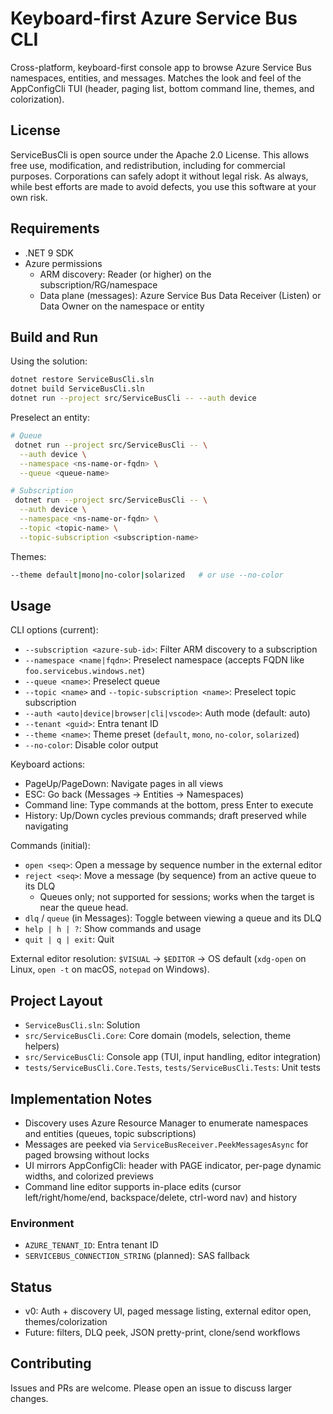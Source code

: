 # Keyboard-first Azure Service Bus CLI

Cross-platform, keyboard-first console app to browse Azure Service Bus namespaces, entities, and messages. Matches the look and feel of the AppConfigCli TUI (header, paging list, bottom command line, themes, and colorization).

## License

ServiceBusCli is open source under the Apache 2.0 License.
This allows free use, modification, and redistribution, including for commercial purposes.
Corporations can safely adopt it without legal risk.
As always, while best efforts are made to avoid defects, you use this software at your own risk.

## Requirements

- .NET 9 SDK
- Azure permissions
  - ARM discovery: Reader (or higher) on the subscription/RG/namespace
  - Data plane (messages): Azure Service Bus Data Receiver (Listen) or Data Owner on the namespace or entity

## Build and Run

Using the solution:

```bash
dotnet restore ServiceBusCli.sln
dotnet build ServiceBusCli.sln
dotnet run --project src/ServiceBusCli -- --auth device
```

Preselect an entity:

```bash
# Queue
 dotnet run --project src/ServiceBusCli -- \
  --auth device \
  --namespace <ns-name-or-fqdn> \
  --queue <queue-name>

# Subscription
 dotnet run --project src/ServiceBusCli -- \
  --auth device \
  --namespace <ns-name-or-fqdn> \
  --topic <topic-name> \
  --topic-subscription <subscription-name>
```

Themes:

```bash
--theme default|mono|no-color|solarized   # or use --no-color
```

## Usage

CLI options (current):

- `--subscription <azure-sub-id>`: Filter ARM discovery to a subscription
- `--namespace <name|fqdn>`: Preselect namespace (accepts FQDN like `foo.servicebus.windows.net`)
- `--queue <name>`: Preselect queue
- `--topic <name>` and `--topic-subscription <name>`: Preselect topic subscription
- `--auth <auto|device|browser|cli|vscode>`: Auth mode (default: auto)
- `--tenant <guid>`: Entra tenant ID
- `--theme <name>`: Theme preset (`default`, `mono`, `no-color`, `solarized`)
- `--no-color`: Disable color output

Keyboard actions:

- PageUp/PageDown: Navigate pages in all views
- ESC: Go back (Messages → Entities → Namespaces)
- Command line: Type commands at the bottom, press Enter to execute
- History: Up/Down cycles previous commands; draft preserved while navigating

Commands (initial):

- `open <seq>`: Open a message by sequence number in the external editor
- `reject <seq>`: Move a message (by sequence) from an active queue to its DLQ
  - Queues only; not supported for sessions; works when the target is near the queue head.
- `dlq` / `queue` (in Messages): Toggle between viewing a queue and its DLQ
- `help | h | ?`: Show commands and usage
- `quit | q | exit`: Quit

External editor resolution: `$VISUAL` → `$EDITOR` → OS default (`xdg-open` on Linux, `open -t` on macOS, `notepad` on Windows).

## Project Layout

- `ServiceBusCli.sln`: Solution
- `src/ServiceBusCli.Core`: Core domain (models, selection, theme helpers)
- `src/ServiceBusCli`: Console app (TUI, input handling, editor integration)
- `tests/ServiceBusCli.Core.Tests`, `tests/ServiceBusCli.Tests`: Unit tests

## Implementation Notes

- Discovery uses Azure Resource Manager to enumerate namespaces and entities (queues, topic subscriptions)
- Messages are peeked via `ServiceBusReceiver.PeekMessagesAsync` for paged browsing without locks
- UI mirrors AppConfigCli: header with PAGE indicator, per-page dynamic widths, and colorized previews
- Command line editor supports in-place edits (cursor left/right/home/end, backspace/delete, ctrl-word nav) and history

### Environment

- `AZURE_TENANT_ID`: Entra tenant ID
- `SERVICEBUS_CONNECTION_STRING` (planned): SAS fallback

## Status

- v0: Auth + discovery UI, paged message listing, external editor open, themes/colorization
- Future: filters, DLQ peek, JSON pretty-print, clone/send workflows

## Contributing

Issues and PRs are welcome. Please open an issue to discuss larger changes.
